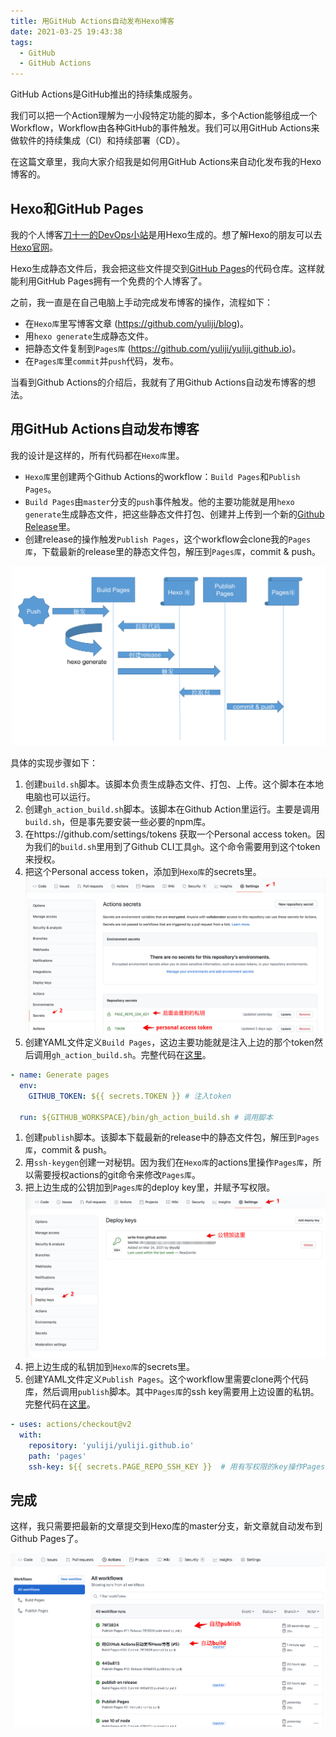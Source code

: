 ```yaml
---
title: 用GitHub Actions自动发布Hexo博客
date: 2021-03-25 19:43:38
tags:
  - GitHub
  - GitHub Actions
---
```


GitHub Actions是GitHub推出的持续集成服务。

我们可以把一个Action理解为一小段特定功能的脚本，多个Action能够组成一个Workflow，Workflow由各种GitHub的事件触发。我们可以用GitHub Actions来做软件的持续集成（CI）和持续部署（CD）。

在这篇文章里，我向大家介绍我是如何用GitHub Actions来自动化发布我的Hexo博客的。

## Hexo和GitHub Pages

我的个人博客[刀十一的DevOps小站](https://yuliji.github.io/)是用Hexo生成的。想了解Hexo的朋友可以去[Hexo官网](https://hexo.io/)。

Hexo生成静态文件后，我会把这些文件提交到[GitHub Pages](https://pages.github.com/)的代码仓库。这样就能利用GitHub Pages拥有一个免费的个人博客了。

之前，我一直是在自己电脑上手动完成发布博客的操作，流程如下：

* 在`Hexo库`里写博客文章 (https://github.com/yuliji/blog)。
* 用`hexo generate`生成静态文件。
* 把静态文件复制到`Pages库` (https://github.com/yuliji/yuliji.github.io)。
* 在`Pages库`里`commit`并`push`代码，发布。

当看到Github Actions的介绍后，我就有了用Github Actions自动发布博客的想法。



## 用GitHub Actions自动发布博客

我的设计是这样的，所有代码都在`Hexo库`里。

* `Hexo库`里创建两个Github Actions的workflow：`Build Pages`和`Publish Pages`。
* `Build Pages`由`master`分支的`push`事件触发。他的主要功能就是用`hexo generate`生成静态文件，把这些静态文件打包、创建并上传到一个新的[Github Release](https://docs.github.com/en/github/administering-a-repository/about-releases)里。
* 创建release的操作触发`Publish Pages`，这个workflow会clone我的`Pages库`，下载最新的release里的静态文件包，解压到`Pages库`，commit & push。

![整体思路](https://raw.githubusercontent.com/yuliji/images/main/img20210325214822.png)

具体的实现步骤如下：
1. 创建`build.sh`脚本。该脚本负责生成静态文件、打包、上传。这个脚本在本地电脑也可以运行。
1. 创建`gh_action_build.sh`脚本。该脚本在Github Action里运行。主要是调用`build.sh`，但是事先要安装一些必要的npm库。
1. 在https://github.com/settings/tokens 获取一个Personal access token。因为我们的`build.sh`里用到了Github CLI工具`gh`。这个命令需要用到这个token来授权。
1. 把这个Personal access token，添加到`Hexo库`的secrets里。
![添加secrets](https://raw.githubusercontent.com/yuliji/images/main/imgsecrets.png)
1. 创建YAML文件定义`Build Pages`，这边主要功能就是注入上边的那个token然后调用`gh_action_build.sh`。完整代码在[这里](https://github.com/yuliji/blog/blob/master/.github/workflows/build_page.yml)。
```yaml
- name: Generate pages
  env:
    GITHUB_TOKEN: ${{ secrets.TOKEN }} # 注入token

  run: ${GITHUB_WORKSPACE}/bin/gh_action_build.sh # 调用脚本
```
1. 创建`publish`脚本。该脚本下载最新的release中的静态文件包，解压到`Pages库`，commit & push。
1. 用`ssh-keygen`创建一对秘钥。因为我们在`Hexo库`的actions里操作`Pages库`，所以需要授权actions的git命令来修改`Pages库`。
1. 把上边生成的公钥加到`Pages库`的deploy key里，并赋予写权限。
![添加deploy key](https://raw.githubusercontent.com/yuliji/images/main/imgdeploykey.png)
1. 把上边生成的私钥加到`Hexo库`的secrets里。
1. 创建YAML文件定义`Publish Pages`。这个workflow里需要clone两个代码库，然后调用`publish`脚本。其中`Pages库`的ssh key需要用上边设置的私钥。完整代码在[这里](https://github.com/yuliji/blog/blob/master/.github/workflows/publish.yml)。
```yaml
- uses: actions/checkout@v2
  with:
    repository: 'yuliji/yuliji.github.io'
    path: 'pages'
    ssh-key: ${{ secrets.PAGE_REPO_SSH_KEY }}  # 用有写权限的key操作Pages库
```

## 完成

这样，我只需要把最新的文章提交到Hexo库的master分支，新文章就自动发布到Github Pages了。

![每次push自动运行](https://raw.githubusercontent.com/yuliji/images/main/imgauto.png)
